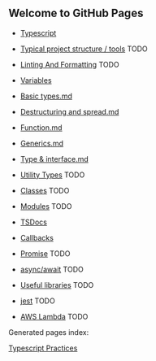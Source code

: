 ## Welcome to GitHub Pages

- [Typescript](./content/typescript.md)

- [Typical project structure / tools](./content/project.md) TODO

- [Linting And Formatting](./content/lint-format.md) TODO

- [Variables](./pages/language/variables.md)

- [Basic types.md](./pages/language/basic-types.md)

- [Destructuring and spread.md](./pages/language/destructuring-and-spread.md)

- [Function.md](./pages/language/function.md)

- [Generics.md](./pages/language/generics.md)

- [Type & interface.md](./pages/language/type-interface.md)

- [Utility Types](./pages/language/utility-types.md) TODO

- [Classes](./pages/language/classes.md) TODO

- [Modules](./pages/language/modules.md) TODO

- [TSDocs](./content/tsdocs.md)

- [Callbacks](./pages/language/callbacks.md)

- [Promise](./pages/language/promise.md) TODO

- [async/await](./pages/language/async-await.md) TODO

- [Useful libraries](./content/useful-libraries.md) TODO

- [jest](./content/jest.md) TODO

- [AWS Lambda](./content/lambda.md) TODO

Generated pages index:

[Typescript Practices](./pages/index.md)
